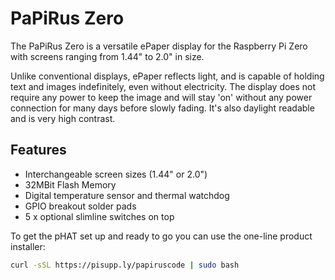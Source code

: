<!--
---
name: PaPiRus Zero
class: board
type: display
formfactor: pHAT
manufacturer: Pi Supply
description: PaPiRus Zero is an ePaper / eInk screen pHAT module for the Pi Zero
url: https://www.kickstarter.com/projects/pisupply/papirus-the-epaper-screen-hat-for-your-raspberry-p
github: https://github.com/PiSupply/PaPiRus
buy: https://www.pi-supply.com/product/papirus-zero-epaper-screen-phat-pi-zero/
image: 'papirus-zero.png'
pincount: 40
eeprom: no
power:
  '1':
  '2':
ground:
  '6':
  '9':
  '14':
  '20':
  '25':
  '30':
  '34':
  '39':
pin:
  '3':
    mode: i2c
  '5':
    mode: i2c
  '8':
    name: Border Control
  '10':
    name: Discharge
  '11':
    name: Temp Sens
  '16':
    name: Panel On
  '18':
    name: Chip On Glass Reset
  '19':
    mode: spi
  '21':
    mode: spi
  '22':
    name: Chip On Glass Busy
  '23':
    mode: spi
  '24':
    mode: spi
  '26':
    mode: spi
  '35':
    name: SW4
    mode: input
    active: low
  '36':
    name: SW2
    mode: input
    active: low
  '37':
    name: SW5
    mode: input
    active: low  
  '38':
    name: SW3
    mode: input
    active: low
  '40':
    name: SW1
    mode: input
    active: low
i2c:
  '0x48':
    name: Temperature Sensor
    device: LM75BD
-->
# PaPiRus Zero

The PaPiRus Zero is a versatile ePaper display for the Raspberry Pi Zero with screens ranging from 1.44" to 2.0" in size.

Unlike conventional displays, ePaper reflects light, and is capable of holding text and images indefinitely, even without electricity. The display does not require any power to keep the image and will stay 'on' without any power connection for many days before slowly fading. It's also daylight readable and is very high contrast.

## Features

* Interchangeable screen sizes (1.44" or 2.0")
* 32MBit Flash Memory
* Digital temperature sensor and thermal watchdog
* GPIO breakout solder pads
* 5 x optional slimline switches on top

To get the pHAT set up and ready to go you can use the one-line product installer:

```bash
curl -sSL https://pisupp.ly/papiruscode | sudo bash
```
